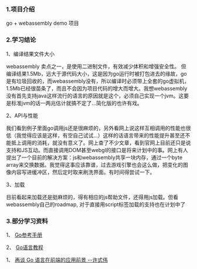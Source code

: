 ### 1.项目介绍

go + webassembly demo 项目

### 2.学习结论

1、编译结果文件大小 

webassembly 卖点之一，是使用二进制文件，有效减少体积和增强安全性。 
但编译结果1.5Mb，远大于源代码大小，这是因为go运行时被打包进去的缘故，go是有垃圾回收的，而webassembly没有，所以编译时必须带上全套的go虚拟机，1.5Mb已经很苗条了，而且不会因为项目代码的增大而增大。我想webassembly没有首先支持java这样流行的语言的原因就是这个，必须自己实现一个jvm。这要是标准jvm的话一两兆估计就搞不定了…简化版的也许有戏。


2、API与性能 

我们看到例子里面go调用js还是很麻烦的，另外看网上说这样互相调用的性能也很低（我觉得应该是这样，有空自己试试…）这样的话语言带来的性能提升甚至还不能抵上调用的消耗，就没有意义了。网上查了不少文章，看到官网上目前还只是说支持和JS互动。而直接调用DOM甚至webgl的接口是将来计划中的事。网上有人提出了一个目前的解决方案：js和webassembly共享一块内存，通过一个byte array来交换数据。我觉得这事应该靠谱，过去游戏引擎也会这么做，把变化的图像内容写进缓冲区，然后定时取来刷洗界面。有时间得尝试一下。


3、加载 

目前看起来加载还是挺麻烦的，得有相应的js帮助文件，还得用js加载。但看webassembly自己的roadmap, 对于直接用script标签加载的支持也在计划中了


### 3.部分学习资料

1、 [Go参考手册](http://www.php.cn/manual/view/21399.html)


2、 [Go语言教程](http://c.biancheng.net/golang/)



1、 [再谈 Go 语言在前端的应用前景 --许式伟](https://studygolang.com/articles/17391?fr=sidebar)
